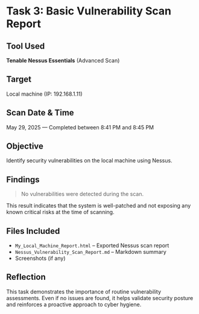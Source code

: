 # Task 3: Basic Vulnerability Scan Report

##  Tool Used
**Tenable Nessus Essentials** (Advanced Scan)

##  Target
Local machine (IP: 192.168.1.11)

##  Scan Date & Time
May 29, 2025 — Completed between 8:41 PM and 8:45 PM

##  Objective
Identify security vulnerabilities on the local machine using Nessus.

## Findings
> No vulnerabilities were detected during the scan.

This result indicates that the system is well-patched and not exposing any known critical risks at the time of scanning.

## Files Included
- `My_Local_Machine_Report.html` – Exported Nessus scan report
- `Nessus_Vulnerability_Scan_Report.md` – Markdown summary
- Screenshots (if any)

##  Reflection
This task demonstrates the importance of routine vulnerability assessments. Even if no issues are found, it helps validate security posture and reinforces a proactive approach to cyber hygiene.
